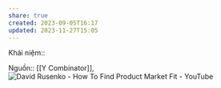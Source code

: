 ```yaml
---
share: true
created: 2023-09-05T16:17
updated: 2023-11-27T15:05
---
```

Khái niệm:: 

Nguồn:: [[Y Combinator]], ![David Rusenko - How To Find Product Market Fit - YouTube](https://youtu.be/0LNQxT9LvM0?si=EZU5bHjpxNDong86&t=3326)